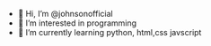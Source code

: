 - 👋 Hi, I’m @johnsonofficial
- 👀 I’m interested in programming
- 🌱 I’m currently learning python, html,css javscript

<!---
johnsonofficial/johnsonofficial is a ✨ special ✨ repository because its `README.md` (this file) appears on your GitHub profile.
You can click the Preview link to take a look at your changes.
--->
